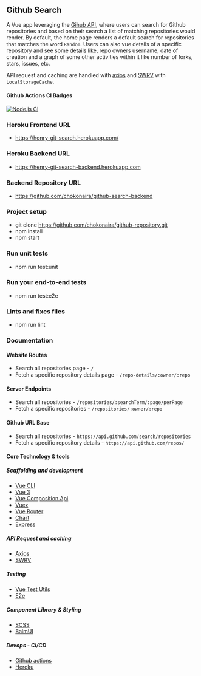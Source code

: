 ## Github Search

A Vue app leveraging the [Gihub API](https://docs.github.com/en/rest), where users can search for Github repositories and based on their search a list of matching repositories would render. By default, the home page renders a default search for repositories that matches the word `Random`. Users can also vue details of a specific repository and see some details like, repo owners username, date of creation and a graph of some other activities within it like number of forks, stars, issues, etc. 

API request and caching are handled with [axios](https://www.npmjs.com/package/axios) and [SWRV](https://docs-swrv.netlify.app/guide/getting-started.html) with `LocalStorageCache`.
#### Github Actions CI Badges

[![Node.js CI](https://github.com/chokonaira/github-repository/actions/workflows/build.yml/badge.svg)](https://github.com/chokonaira/github-repository/actions/workflows/build.yml)

### Heroku Frontend URL
- https://henry-git-search.herokuapp.com/

### Heroku Backend URL
- https://henry-git-search-backend.herokuapp.com

### Backend Repository URL
- https://github.com/chokonaira/github-search-backend

### Project setup
- git clone https://github.com/chokonaira/github-repository.git
- npm install
- npm start

### Run unit tests
- npm run test:unit

### Run your end-to-end tests
- npm run test:e2e

### Lints and fixes files
- npm run lint

### Documentation
#### Website Routes
- Search all repositories page - `/`
- Fetch a specific repository details page - `/repo-details/:owner/:repo`

#### Server Endpoints
- Search all repositories - `/repositories/:searchTerm/:page/perPage`
- Fetch a specific repositories - `/repositories/:owner/:repo`

#### Github URL Base
- Search all repositories - `https://api.github.com/search/repositories`
- Fetch a specific repository details - `https://api.github.com/repos/`

#### Core Technology & tools
##### Scaffolding and development
- [Vue CLI](https://cli.vuejs.org/guide/) 
- [Vue 3](https://v3.vuejs.org/guide/migration/introduction.html#overview) 
- [Vue Composition Api](https://v3.vuejs.org/guide/composition-api-introduction.html)
- [Vuex](https://vuex.vuejs.org/)
- [Vue Router](https://router.vuejs.org/)
- [Chart](https://www.npmjs.com/package/vue3-charts)
- [Express](https://expressjs.com/)
##### API Request and caching
- [Axios](https://www.npmjs.com/package/axios)
- [SWRV](https://docs-swrv.netlify.app/)

##### Testing
- [Vue Test Utils](https://vue-test-utils.vuejs.org/)
- [E2e](https://www.cypress.io/)

##### Component Library & Styling
- [SCSS](https://sass-lang.com/)
- [BalmUI](https://material.balmjs.com/#/)

##### Devops - CI/CD
- [Github actions](https://github.com/features/actions)
- [Heroku](https://dashboard.heroku.com/)
